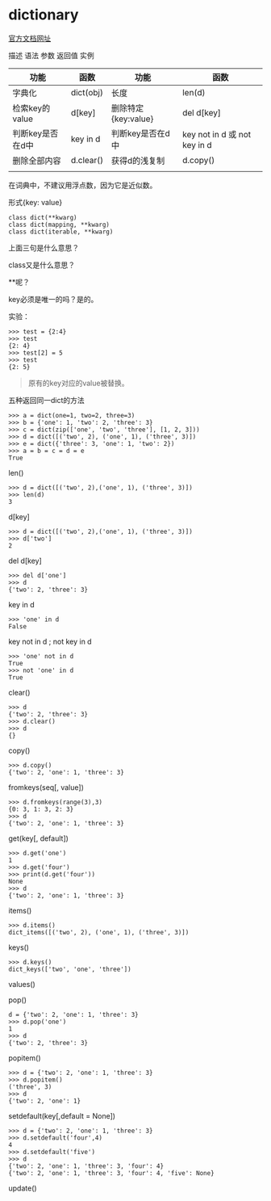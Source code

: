 # dictionary

[官方文档网址](https://docs.python.org/3/library/stdtypes.html#mapping-types-dict)


描述
语法
参数
返回值
实例




功能|函数|功能|函数
-----|----|----|----
字典化|dict(obj)|长度|len(d)
检索key的value|d[key]|删除特定{key:value}|del d[key]
判断key是否在d中|key in d|判断key是否在d中|key not in d 或 not key in d
删除全部内容|d.clear()|获得d的浅复制|d.copy()
|||


在词典中，不建议用浮点数，因为它是近似数。

形式{key: value}

```
class dict(**kwarg)
class dict(mapping, **kwarg)
class dict(iterable, **kwarg)
```
上面三句是什么意思？

class又是什么意思？

**呢？


key必须是唯一的吗？是的。

实验：

```
>>> test = {2:4}
>>> test
{2: 4}
>>> test[2] = 5
>>> test
{2: 5}
```
> 原有的key对应的value被替换。

五种返回同一dict的方法

```
>>> a = dict(one=1, two=2, three=3)
>>> b = {'one': 1, 'two': 2, 'three': 3}
>>> c = dict(zip(['one', 'two', 'three'], [1, 2, 3]))
>>> d = dict([('two', 2), ('one', 1), ('three', 3)])
>>> e = dict({'three': 3, 'one': 1, 'two': 2})
>>> a = b = c = d = e
True
```
len()

```
>>> d = dict([('two', 2),('one', 1), ('three', 3)])
>>> len(d)
3
```
d[key]

```
>>> d = dict([('two', 2),('one', 1), ('three', 3)])
>>> d['two']
2
```

del d[key]

```
>>> del d['one']
>>> d
{'two': 2, 'three': 3}
```
key in d

```
>>> 'one' in d
False
```

key not in d ; not key in d

```
>>> 'one' not in d
True
>>> not 'one' in d
True
```

clear()

```
>>> d
{'two': 2, 'three': 3}
>>> d.clear()
>>> d
{}
```
copy()

```
>>> d.copy()
{'two': 2, 'one': 1, 'three': 3}
```

fromkeys(seq[, value])

```
>>> d.fromkeys(range(3),3)
{0: 3, 1: 3, 2: 3}
>>> d
{'two': 2, 'one': 1, 'three': 3}
```
get(key[, default])

```
>>> d.get('one')
1
>>> d.get('four')
>>> print(d.get('four'))
None
>>> d
{'two': 2, 'one': 1, 'three': 3}
```

items()

```
>>> d.items()
dict_items([('two', 2), ('one', 1), ('three', 3)])
```

keys()

```
>>> d.keys()
dict_keys(['two', 'one', 'three'])
```

values()




pop()

```
d = {'two': 2, 'one': 1, 'three': 3}
>>> d.pop('one')
1
>>> d
{'two': 2, 'three': 3}
```

popitem()

```
>>> d = {'two': 2, 'one': 1, 'three': 3}
>>> d.popitem()
('three', 3)
>>> d
{'two': 2, 'one': 1}
```

setdefault(key[,default = None])

```
>>> d = {'two': 2, 'one': 1, 'three': 3}
>>> d.setdefault('four',4)
4
>>> d.setdefault('five')
>>> d
{'two': 2, 'one': 1, 'three': 3, 'four': 4}
{'two': 2, 'one': 1, 'three': 3, 'four': 4, 'five': None}
```

update()

```

```
